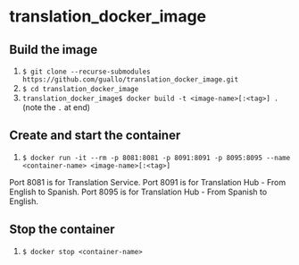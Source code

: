 # translation_docker_image

## Build the image

1. `$ git clone --recurse-submodules https://github.com/guallo/translation_docker_image.git`
2. `$ cd translation_docker_image`
3. `translation_docker_image$ docker build -t <image-name>[:<tag>] .` (note the `.` at end)

## Create and start the container

1. `$ docker run -it --rm -p 8081:8081 -p 8091:8091 -p 8095:8095 --name <container-name> <image-name>[:<tag>]`

Port 8081 is for Translation Service.
Port 8091 is for Translation Hub - From English to Spanish.
Port 8095 is for Translation Hub - From Spanish to English.

## Stop the container

1. `$ docker stop <container-name>`
